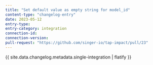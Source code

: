 ```yaml
---
title: "Set default value as empty string for model_id"
content-type: "changelog-entry"
date: 2023-05-12
entry-type: 
entry-category: integration
connection-id: 
connection-version: 
pull-request: "https://github.com/singer-io/tap-impact/pull/23"
---
```

{{ site.data.changelog.metadata.single-integration | flatify }}